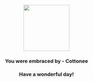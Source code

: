 <p align="center">
    <img src="https://raw.githubusercontent.com/PokeAPI/sprites/master/sprites/pokemon/546.png" width="150" height="150">
</p>
<h3 align="center">You were embraced by - <b>Cottonee</b></h3>
<h3 align="center">Have a wonderful day!</h3>
